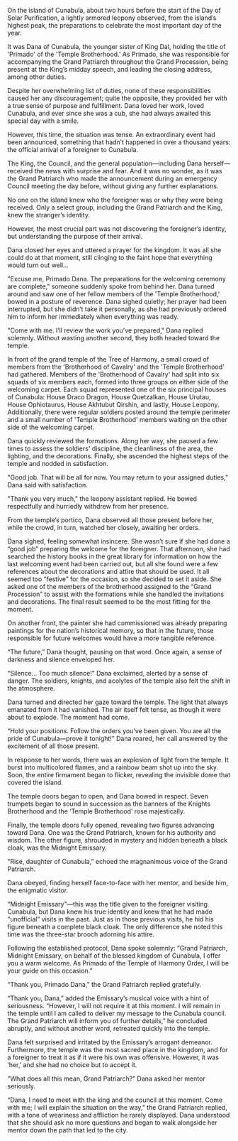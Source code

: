 On the island of Cunabula, about two hours before the start of the Day of Solar Purification, a lightly armored leopony observed, from the island’s highest peak, the preparations to celebrate the most important day of the year.

It was Dana of Cunabula, the younger sister of King Dal, holding the title of 'Primado' of the 'Temple Brotherhood.' As Primado, she was responsible for accompanying the Grand Patriarch throughout the Grand Procession, being present at the King’s midday speech, and leading the closing address, among other duties.

Despite her overwhelming list of duties, none of these responsibilities caused her any discouragement; quite the opposite, they provided her with a true sense of purpose and fulfillment. Dana loved her work, loved Cunabula, and ever since she was a cub, she had always awaited this special day with a smile.

However, this time, the situation was tense. An extraordinary event had been announced, something that hadn’t happened in over a thousand years: the official arrival of a foreigner to Cunabula.

The King, the Council, and the general population—including Dana herself—received the news with surprise and fear. And it was no wonder, as it was the Grand Patriarch who made the announcement during an emergency Council meeting the day before, without giving any further explanations.

No one on the island knew who the foreigner was or why they were being received. Only a select group, including the Grand Patriarch and the King, knew the stranger’s identity.

However, the most crucial part was not discovering the foreigner’s identity, but understanding the purpose of their arrival.

Dana closed her eyes and uttered a prayer for the kingdom. It was all she could do at that moment, still clinging to the faint hope that everything would turn out well...

"Excuse me, Primado Dana. The preparations for the welcoming ceremony are complete," someone suddenly spoke from behind her. Dana turned around and saw one of her fellow members of the 'Temple Brotherhood,' bowed in a posture of reverence. Dana sighed quietly; her prayer had been interrupted, but she didn’t take it personally, as she had previously ordered him to inform her immediately when everything was ready.

"Come with me. I’ll review the work you’ve prepared," Dana replied solemnly. Without wasting another second, they both headed toward the temple.

In front of the grand temple of the Tree of Harmony, a small crowd of members from the 'Brotherhood of Cavalry' and the 'Temple Brotherhood' had gathered. Members of the 'Brotherhood of Cavalry' had split into six squads of six members each, formed into three groups on either side of the welcoming carpet. Each squad represented one of the six principal houses of Cunabula: House Draco Dragon, House Quetzalkan, House Urutau, House Ophiotaurus, House Akhtubut Qirshin, and lastly, House Leopony. Additionally, there were regular soldiers posted around the temple perimeter and a small number of 'Temple Brotherhood' members waiting on the other side of the welcoming carpet.

Dana quickly reviewed the formations. Along her way, she paused a few times to assess the soldiers' discipline, the cleanliness of the area, the lighting, and the decorations. Finally, she ascended the highest steps of the temple and nodded in satisfaction.

"Good job. That will be all for now. You may return to your assigned duties," Dana said with satisfaction.

"Thank you very much," the leopony assistant replied. He bowed respectfully and hurriedly withdrew from her presence.

From the temple’s portico, Dana observed all those present before her, while the crowd, in turn, watched her closely, awaiting her orders.

Dana sighed, feeling somewhat insincere. She wasn’t sure if she had done a “good job” preparing the welcome for the foreigner. That afternoon, she had searched the history books in the great library for information on how the last welcoming event had been carried out, but all she found were a few references about the decorations and attire that should be used. It all seemed too “festive” for the occasion, so she decided to set it aside. She asked one of the members of the brotherhood assigned to the “Grand Procession” to assist with the formations while she handled the invitations and decorations. The final result seemed to be the most fitting for the moment.

On another front, the painter she had commissioned was already preparing paintings for the nation’s historical memory, so that in the future, those responsible for future welcomes would have a more tangible reference.

“The future,” Dana thought, pausing on that word. Once again, a sense of darkness and silence enveloped her.

“Silence... Too much silence!” Dana exclaimed, alerted by a sense of danger. The soldiers, knights, and acolytes of the temple also felt the shift in the atmosphere.

Dana turned and directed her gaze toward the temple. The light that always emanated from it had vanished. The air itself felt tense, as though it were about to explode. The moment had come.

“Hold your positions. Follow the orders you’ve been given. You are all the pride of Cunabula—prove it tonight!” Dana roared, her call answered by the excitement of all those present.

In response to her words, there was an explosion of light from the temple. It burst into multicolored flames, and a rainbow beam shot up into the sky. Soon, the entire firmament began to flicker, revealing the invisible dome that covered the island.

The temple doors began to open, and Dana bowed in respect. Seven trumpets began to sound in succession as the banners of the Knights Brotherhood and the ‘Temple Brotherhood’ rose majestically.

Finally, the temple doors fully opened, revealing two figures advancing toward Dana. One was the Grand Patriarch, known for his authority and wisdom. The other figure, shrouded in mystery and hidden beneath a black cloak, was the Midnight Emissary.

“Rise, daughter of Cunabula,” echoed the magnanimous voice of the Grand Patriarch.

Dana obeyed, finding herself face-to-face with her mentor, and beside him, the enigmatic visitor.

“Midnight Emissary”—this was the title given to the foreigner visiting Cunabula, but Dana knew his true identity and knew that he had made “unofficial” visits in the past. Just as in those previous visits, he hid his figure beneath a complete black cloak. The only difference she noted this time was the three-star brooch adorning his attire.

Following the established protocol, Dana spoke solemnly: “Grand Patriarch, Midnight Emissary, on behalf of the blessed kingdom of Cunabula, I offer you a warm welcome. As Primado of the Temple of Harmony Order, I will be your guide on this occasion.”

“Thank you, Primado Dana,” the Grand Patriarch replied gratefully.

“Thank you, Dana,” added the Emissary’s musical voice with a hint of seriousness. “However, I will not require it at this moment. I will remain in the temple until I am called to deliver my message to the Cunabula council. The Grand Patriarch will inform you of further details,” he concluded abruptly, and without another word, retreated quickly into the temple.

Dana felt surprised and irritated by the Emissary’s arrogant demeanor. Furthermore, the temple was the most sacred place in the kingdom, and for a foreigner to treat it as if it were his own was offensive. However, it was ‘her,’ and she had no choice but to accept it.

“What does all this mean, Grand Patriarch?” Dana asked her mentor seriously.

“Dana, I need to meet with the king and the council at this moment. Come with me; I will explain the situation on the way,” the Grand Patriarch replied, with a tone of weariness and affliction he rarely displayed. Dana understood that she should ask no more questions and began to walk alongside her mentor down the path that led to the city.